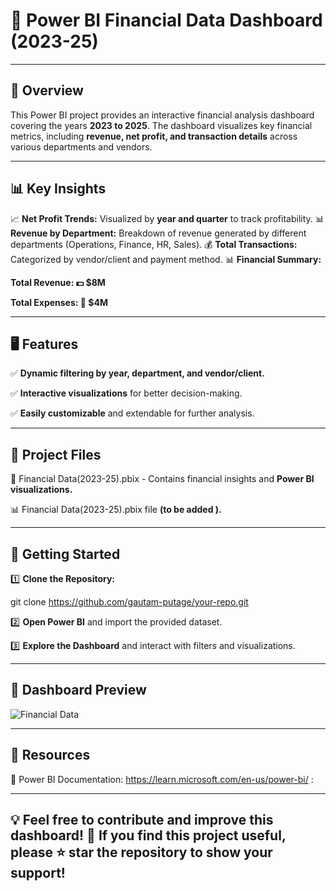 # 🏦 Power BI Financial Data Dashboard (2023-25)

---

## 📌 Overview

This Power BI project provides an interactive financial analysis dashboard covering the years **2023 to 2025**. The dashboard visualizes key financial metrics, including **revenue, net profit, and transaction details** across various departments and vendors.

---

## 📊 Key Insights

📈 **Net Profit Trends:** Visualized by **year and quarter** to track profitability.
📊 **Revenue by Department:** Breakdown of revenue generated by different departments (Operations, Finance, HR, Sales).
💰 **Total Transactions:** Categorized by vendor/client and payment method.
📊 **Financial Summary:**

**Total Revenue: 💵 $8M**

**Total Expenses: 💸 $4M**

---

## 🖥️ Features

✅ **Dynamic filtering by year, department, and vendor/client.**

✅ **Interactive visualizations** for better decision-making.

✅ **Easily customizable** and extendable for further analysis.

---

## 📂 Project Files

📜 Financial Data(2023-25).pbix - Contains financial insights and **Power BI visualizations.**

📊 Financial Data(2023-25).pbix file **(to be added ).**

---

## 🚀 Getting Started

1️⃣ **Clone the Repository:**

git clone https://github.com/gautam-putage/your-repo.git

2️⃣ **Open Power BI** and import the provided dataset.

3️⃣ **Explore the Dashboard** and interact with filters and visualizations.

---

## 📸 Dashboard Preview
![Financial Data](https://github.com/user-attachments/assets/dc6be725-a747-4f12-a53a-64db82e576a5)




---

## 🔗 Resources

📘 Power BI Documentation: https://learn.microsoft.com/en-us/power-bi/ : 

---

💡 Feel free to contribute and improve this dashboard! 🚀
     If you find this project useful, please ⭐ **star the repository** to show your support!
---

